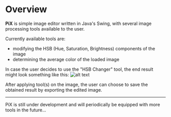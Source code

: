 # Overview

**PiX** is simple image editor written in Java's Swing, with several image processing tools available to the user.

Currently available tools are:
* modifying the HSB (Hue, Saturation, Brightness) components of the image
* determining the average color of the loaded image

In case the user decides to use the "HSB Changer" tool, the end result might look something like this:
![alt text](https://i.imgur.com/SgPeYB0.jpg)

After applying tool(s) on the image, the user can choose to save the obtained result by exporting the edited image.

***

PiX is still under development and will periodically be equipped with more tools in the future...
